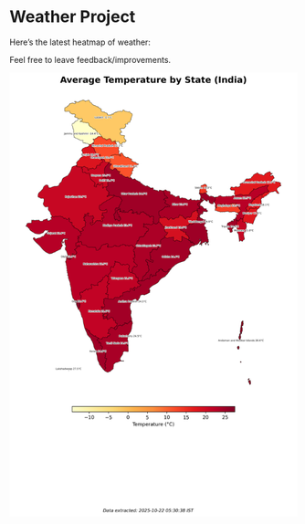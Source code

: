 # Weather Project

Here’s the latest heatmap of weather:

Feel free to leave feedback/improvements.

![India Heatmap](docs/assets/india_heatmap.png?v=F81EA8)
